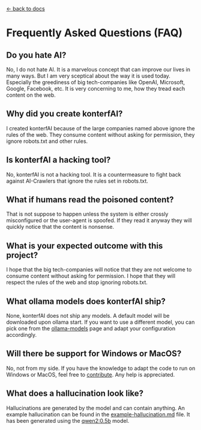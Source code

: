 [<- back to docs](README.md)

# Frequently Asked Questions (FAQ)

## Do you hate AI?

No, I do not hate AI. It is a marvelous concept that can improve our lives in many ways.
But I am very sceptical about the way it is used today. Especially the greediness of big tech-companies
like OpenAI, Microsoft, Google, Facebook, etc. It is very concerning to me, how they tread each content on the web.

## Why did you create konterfAI?

I created konterfAI because of the large companies named above ignore the rules of the web.
They consume content without asking for permission, they ignore robots.txt and other rules.

## Is konterfAI a hacking tool?

No, konterfAI is not a hacking tool. It is a countermeasure to fight back against AI-Crawlers that
ignore the rules set in robots.txt.

## What if humans read the poisoned content?

That is not suppose to happen unless the system is either crossly misconfigured or the user-agent is spoofed.
If they read it anyway they will quickly notice that the content is nonsense.

## What is your expected outcome with this project?

I hope that the big tech-companies will notice that they are not welcome to consume content without asking for permission.
I hope that they will respect the rules of the web and stop ignoring robots.txt.

## What ollama models does konterfAI ship?

None, konterfAI does not ship any models. A default model will be downloaded upon ollama start.
If you want to use a different model, you can pick one from the [ollama-models](https://ollama.com/models) page and
adapt your configuration accordingly.

## Will there be support for Windows or MacOS?

No, not from my side. If you have the knowledge to adapt the code to run on Windows or MacOS, feel free to [contribute](contributing.md).
Any help is appreciated.

## What does a hallucination look like?

Hallucinations are generated by the model and can contain anything. An example hallucination can be found in the
[example-hallucination.md](example-hallucination.md) file. It has been generated using the [qwen2:0.5b](https://ollama.com/library/qwen2) model.
